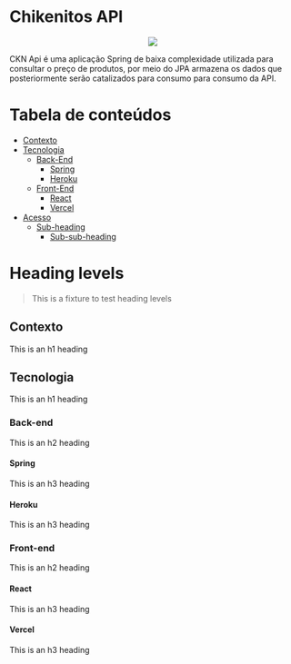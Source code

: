 # Chikenitos API
<p align="center">
<img src="https://user-images.githubusercontent.com/50127863/114079121-2b064880-9880-11eb-8aa6-08681a28fe31.png">
</p>
CKN Api é uma aplicação Spring de baixa complexidade utilizada para consultar o preço de produtos, por meio do JPA armazena os dados que posteriormente serão catalizados para consumo para consumo da API.



Tabela de conteúdos
=================
- [Contexto](#contexto)
- [Tecnologia](#tecnologia)
  * [Back-End](#sub-heading-1)
    + [Spring](#sub-sub-heading-1)
    + [Heroku](#sub-sub-heading-1)
  * [Front-End](#sub-heading-1)
    + [React](#sub-sub-heading-1)
    + [Vercel](#sub-sub-heading-1)
- [Acesso](#heading-2)
  * [Sub-heading](#sub-heading-2)
    + [Sub-sub-heading](#sub-sub-heading-2)


# Heading levels

> This is a fixture to test heading levels

<!-- toc -->

## Contexto

This is an h1 heading

## Tecnologia

This is an h1 heading

### Back-end

This is an h2 heading



#### Spring

This is an h3 heading

#### Heroku

This is an h3 heading

### Front-end

This is an h2 heading


#### React

This is an h3 heading

#### Vercel

This is an h3 heading




